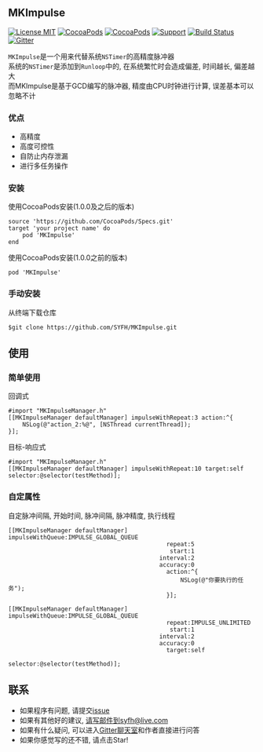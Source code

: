 ## MKImpulse 

[![License MIT](https://badges.frapsoft.com/os/mit/mit.svg?v=103)](https://github.com/SYFH/MKImpulse/blob/master/LICENSE)
[![CocoaPods](http://img.shields.io/cocoapods/v/MKImpulse.svg?style=flat)](https://cocoapods.org/?q=MKImpulse)
[![CocoaPods](http://img.shields.io/cocoapods/p/MKImpulse.svg?style=flat)](https://cocoapods.org/?q=MKImpulse)
[![Support](https://img.shields.io/badge/support-iOS%207%2B%20-blue.svg?style=flat)](https://www.apple.com/nl/ios/)
[![Build Status](https://travis-ci.org/SYFH/MKImpulse.svg?branch=master)](https://travis-ci.org/SYFH/MKImpulse)
[![Gitter](http://badges.gitter.im/SYFH/MKImpulse.svg)](https://gitter.im/SYFH/MKImpulse)


`MKImpulse`是一个用来代替系统`NSTimer`的高精度脉冲器  
系统的`NSTimer`是添加到`Runloop`中的, 在系统繁忙时会造成偏差, 时间越长, 偏差越大  
而MKImpulse是基于GCD编写的脉冲器, 精度由CPU时钟进行计算, 误差基本可以忽略不计

### 优点
 - 高精度
 - 高度可控性
 - 自防止内存泄漏
 - 进行多任务操作

### 安装
使用CocoaPods安装(1.0.0及之后的版本)
```
source 'https://github.com/CocoaPods/Specs.git'
target 'your project name' do
	pod 'MKImpulse'
end
```
使用CocoaPods安装(1.0.0之前的版本)
```
pod 'MKImpulse'
```

### 手动安装
从终端下载仓库
```
$git clone https://github.com/SYFH/MKImpulse.git
```

## 使用 

### 简单使用
回调式
```
#import "MKImpulseManager.h"
[[MKImpulseManager defaultManager] impulseWithRepeat:3 action:^{
	NSLog(@"action_2:%@", [NSThread currentThread]);
}];
```

目标-响应式
```
#import "MKImpulseManager.h"
[[MKImpulseManager defaultManager] impulseWithRepeat:10 target:self selector:@selector(testMethod)];
```

### 自定属性
自定脉冲间隔, 开始时间, 脉冲间隔, 脉冲精度, 执行线程
```
[[MKImpulseManager defaultManager] impulseWithQueue:IMPULSE_GLOBAL_QUEUE
                                             repeat:5
                                              start:1
                                           interval:2
                                           accuracy:0
                                             action:^{
                                                 NSLog(@"你要执行的任务");
                                             }];

[[MKImpulseManager defaultManager] impulseWithQueue:IMPULSE_GLOBAL_QUEUE
                                             repeat:IMPULSE_UNLIMITED
                                              start:1
                                           interval:2
                                           accuracy:0
                                             target:self
                                           selector:@selector(testMethod)];
```

## 联系

- 如果程序有问题, 请提交[issue](https://github.com/SYFH/MKImpulse/issues)
- 如果有其他好的建议, 请写邮件到syfh@live.com
- 如果有什么疑问, 可以进入[Gitter聊天室](https://gitter.im/SYFH/MKImpulse)和作者直接进行问答
- 如果你感觉写的还不错, 请点击Star!
